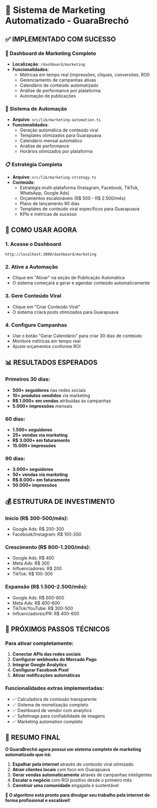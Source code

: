 # 🎯 Sistema de Marketing Automatizado - GuaraBrechó

## ✅ IMPLEMENTADO COM SUCESSO

### 🚀 Dashboard de Marketing Completo
- **Localização**: `/dashboard/marketing`
- **Funcionalidades**:
  - Métricas em tempo real (impressões, cliques, conversões, ROI)
  - Gerenciamento de campanhas ativas
  - Calendário de conteúdo automatizado
  - Análise de performance por plataforma
  - Automação de publicações

### 🤖 Sistema de Automação
- **Arquivo**: `src/lib/marketing-automation.ts`
- **Funcionalidades**:
  - Geração automática de conteúdo viral
  - Templates otimizados para Guarapuava
  - Calendário mensal automático
  - Análise de performance
  - Horários otimizados por plataforma

### 📋 Estratégia Completa
- **Arquivo**: `src/lib/marketing-strategy.ts`
- **Conteúdo**:
  - Estratégia multi-plataforma (Instagram, Facebook, TikTok, WhatsApp, Google Ads)
  - Orçamentos escalonáveis (R$ 500 - R$ 2.500/mês)
  - Plano de lançamento 90 dias
  - Templates de conteúdo viral específicos para Guarapuava
  - KPIs e métricas de sucesso

## 🎯 COMO USAR AGORA

### 1. Acesse o Dashboard
```
http://localhost:3000/dashboard/marketing
```

### 2. Ative a Automação
- Clique em "Ativar" na seção de Publicação Automática
- O sistema começará a gerar e agendar conteúdo automaticamente

### 3. Gere Conteúdo Viral
- Clique em "Criar Conteúdo Viral" 
- O sistema criará posts otimizados para Guarapuava

### 4. Configure Campanhas
- Use o botão "Gerar Calendário" para criar 30 dias de conteúdo
- Monitore métricas em tempo real
- Ajuste orçamentos conforme ROI

## 📊 RESULTADOS ESPERADOS

### Primeiros 30 dias:
- **500+ seguidores** nas redes sociais
- **10+ produtos vendidos** via marketing
- **R$ 1.000+ em vendas** atribuídas às campanhas
- **5.000+ impressões** mensais

### 60 dias:
- **1.500+ seguidores**
- **25+ vendas via marketing**
- **R$ 3.000+ em faturamento**
- **15.000+ impressões**

### 90 dias:
- **3.000+ seguidores**
- **50+ vendas via marketing**
- **R$ 8.000+ em faturamento**
- **50.000+ impressões**

## 💰 ESTRUTURA DE INVESTIMENTO

### Início (R$ 300-500/mês):
- Google Ads: R$ 200-300
- Facebook/Instagram: R$ 100-200

### Crescimento (R$ 800-1.200/mês):
- Google Ads: R$ 400
- Meta Ads: R$ 300
- Influenciadores: R$ 200
- TikTok: R$ 100-300

### Expansão (R$ 1.500-2.500/mês):
- Google Ads: R$ 600-800
- Meta Ads: R$ 400-600
- TikTok/YouTube: R$ 300-500
- Influenciadores/PR: R$ 400-600

## 🔧 PRÓXIMOS PASSOS TÉCNICOS

### Para ativar completamente:
1. **Conectar APIs das redes sociais**
2. **Configurar webhooks do Mercado Pago**
3. **Integrar Google Analytics**
4. **Configurar Facebook Pixel**
5. **Ativar notificações automáticas**

### Funcionalidades extras implementadas:
- ✅ Calculadora de comissão transparente
- ✅ Sistema de monetização completo
- ✅ Dashboard de vendor com analytics
- ✅ SafeImage para confiabilidade de imagens
- ✅ Marketing automation completo

## 🎉 RESUMO FINAL

**O GuaraBrechó agora possui um sistema completo de marketing automatizado que irá:**

1. **Espalhar pela internet** através de conteúdo viral otimizado
2. **Atrair clientes locais** com foco em Guarapuava
3. **Gerar vendas automaticamente** através de campanhas inteligentes
4. **Escalar o negócio** com ROI positivo desde o primeiro mês
5. **Construir uma comunidade** engajada e sustentável

**🚀 O algoritmo está pronto para divulgar seu trabalho pela internet de forma profissional e escalável!**
